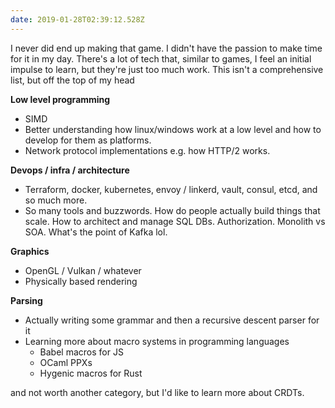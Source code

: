 ```yaml
---
date: 2019-01-28T02:39:12.528Z
---
```


I never did end up making that game. I didn't have the passion to make time for
it in my day. There's a lot of tech that, similar to games, I feel an initial
impulse to learn, but they're just too much work. This isn't a comprehensive
list, but off the top of my head

**Low level programming**

- SIMD
- Better understanding how linux/windows work at a low level and how to develop
  for them as platforms.
- Network protocol implementations e.g. how HTTP/2 works.

**Devops / infra / architecture**

- Terraform, docker, kubernetes, envoy / linkerd, vault, consul, etcd, and so
  much more.
- So many tools and buzzwords. How do people actually build things that scale.
  How to architect and manage SQL DBs. Authorization. Monolith vs SOA. What's
  the point of Kafka lol.

**Graphics**

- OpenGL / Vulkan / whatever
- Physically based rendering

**Parsing**

- Actually writing some grammar and then a recursive descent parser for it
- Learning more about macro systems in programming languages
  - Babel macros for JS
  - OCaml PPXs
  - Hygenic macros for Rust

and not worth another category, but I'd like to learn more about CRDTs.
